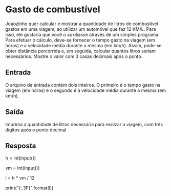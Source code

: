 # Gasto de combustível

Joaozinho quer calcular e mostrar a quantidade de litros de combustível gastos em uma viagem, ao utilizar um automóvel que faz 12 KM/L. Para isso, ele gostaria que você o auxiliasse através de um simples programa. Para efetuar o cálculo, deve-se fornecer o tempo gasto na viagem (em horas) e a velocidade média durante a mesma (em km/h). Assim, pode-se obter distância percorrida e, em seguida, calcular quantos litros seriam necessários. Mostre o valor com 3 casas decimais após o ponto.

## Entrada

O arquivo de entrada contém dois inteiros. O primeiro é o tempo gasto na viagem (em horas) e o segundo é a velocidade média durante a mesma (em km/h).

## Saída

Imprima a quantidade de litros necessária para realizar a viagem, com três dígitos após o ponto decimal

## Resposta

h = int(input())

vm = int(input())

l = h * vm / 12

print("{:.3F}".format(l))